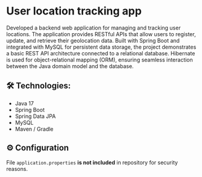# User location tracking app

Developed a backend web application for managing and tracking user locations. The application provides RESTful APIs that allow users to register, update, and retrieve their geolocation data. Built with Spring Boot and integrated with MySQL for persistent data storage, the project demonstrates a basic REST API architecture connected to a relational database. Hibernate is used for object-relational mapping (ORM), ensuring seamless interaction between the Java domain model and the database.
## 🛠️ Technologies:

- Java 17
- Spring Boot
- Spring Data JPA
- MySQL
- Maven / Gradle

## ⚙️ Configuration

File `application.properties` **is not included** in repository for security reasons.

